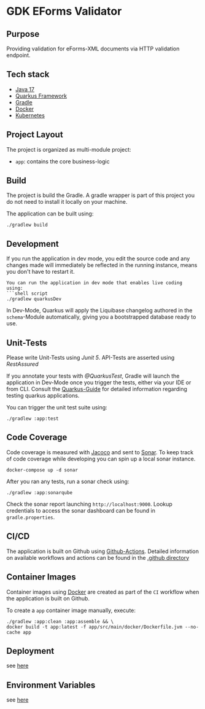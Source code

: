# GDK EForms Validator

## Purpose

Providing validation for eForms-XML documents via HTTP validation endpoint.

## Tech stack

- [Java 17](https://openjdk.java.net/projects/jdk/17/)
- [Quarkus Framework](https://quarkus.io/guides/)
- [Gradle](https://gradle.org/)
- [Docker](https://www.docker.com/)
- [Kubernetes](https://kubernetes.io/)

## Project Layout
The project is organized as multi-module project:
- `app`: contains the core business-logic

## Build
The project is build the Gradle.
A gradle wrapper is part of this project you do not need to install it
locally on your machine.

The application can be built using:
```shell script
./gradlew build
```

## Development

If you run the application in dev mode, you edit the source code and
any changes made will immediately be reflected in the running instance,
means you don't have to restart it.

```
You can run the application in dev mode that enables live coding using:
```shell script
./gradlew quarkusDev
```

In Dev-Mode, Quarkus will apply the Liquibase changelog authored in the `schema`-Module
automatically, giving you a bootstrapped database ready to use.

## Unit-Tests
Please write Unit-Tests using *Junit 5*.
API-Tests are asserted using *RestAssured*

If you annotate your tests with *@QuarkusTest*, Gradle will launch the application in Dev-Mode
once you trigger the tests, either via your IDE or from CLI.
Consult the [Quarkus-Guide](https://quarkus.io/guides/getting-started-testing) for detailed information regarding testing quarkus applications.

You can trigger the unit test suite using:

```shell script
./gradlew :app:test
```

## Code Coverage
Code coverage is measured with [Jacoco](https://github.com/jacoco/jacoco) and sent to [Sonar](https://www.sonarqube.org/).
To keep track of code coverage while developing you can spin up a local sonar instance.

```shell script
docker-compose up -d sonar
```

After you ran any tests, run a sonar check using:
```shell script
./gradlew :app:sonarqube
```

Check the sonar report launching `http://localhost:9000`.
Lookup credentials to access the sonar dashboard can be found in `gradle.properties`.


## CI/CD
The application is built on Github using [Github-Actions](https://github.com/EFA-FHB/gdk-eforms-validator/actions).
Detailed information on available workflows and actions can be found in the [.github directory](README_GITHUB.md)

## Container Images

Container images using [Docker](https://www.docker.com/) are created as part of the `CI` workflow when the application is built on Github.

To create a `app` container image manually, execute:

```shell script
./gradlew :app:clean :app:assemble && \
docker build -t app:latest -f app/src/main/docker/Dockerfile.jvm --no-cache app
```

## Deployment

see [here](https://github.com/EFA-FHB/k8s_workflows)

## Environment Variables 

see [here](https://github.com/EFA-FHB/ai-adapter/blob/main/config.md)
